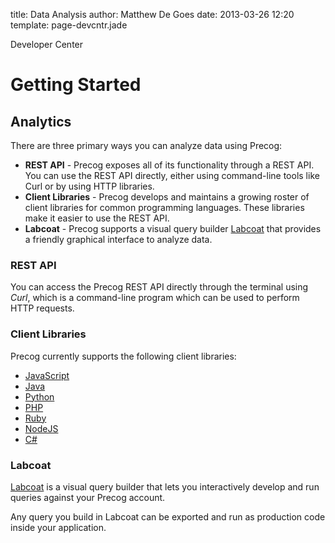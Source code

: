 title: Data Analysis
author: Matthew De Goes 
date: 2013-03-26 12:20 
template: page-devcntr.jade

Developer Center

# Getting Started

## Analytics

There are three primary ways you can analyze data using Precog:

  * **REST API** - Precog exposes all of its functionality through a REST API. You can use the REST API directly, either using command-line tools like Curl or by using HTTP libraries.
  * **Client Libraries** - Precog develops and maintains a growing roster of client libraries for common programming languages. These libraries make it easier to use the REST API.
  * **Labcoat** - Precog supports a visual query builder [Labcoat](http://www.Precog.com/products/labcoat) that provides a friendly graphical interface to analyze data.

### REST API

You can access the Precog REST API directly through the terminal using *Curl*, which is a command-line program which can be used to perform HTTP requests.

### Client Libraries

Precog currently supports the following client libraries:

  * [JavaScript](https://github.com/precog/precog_js_client)
  * [Java](https://github.com/precog/precog_java_client)
  * [Python](https://github.com/precog/precog_python_client)
  * [PHP](https://github.com/precog/precog_php_client)
  * [Ruby](https://github.com/precog/precog_ruby_client)
  * [NodeJS](https://github.com/precog/precog_js_client)
  * [C#](https://github.com/precog/precog_dotnet_client)

### Labcoat

[Labcoat](https://labcoat.precog.com) is a visual query builder that lets you
interactively develop and run queries against your Precog account.

Any query you build in Labcoat can be exported and run as production code
inside your application.